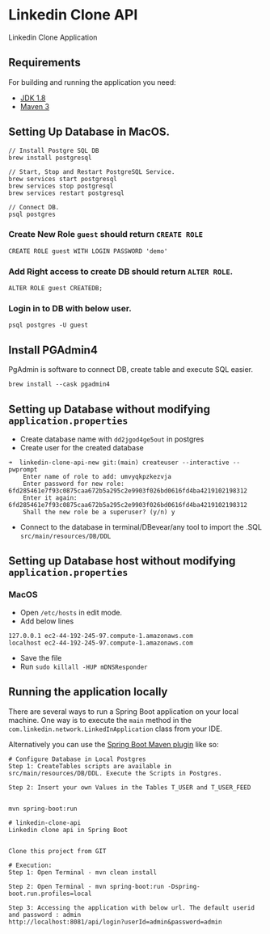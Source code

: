 
# Linkedin Clone API
Linkedin Clone Application

## Requirements

For building and running the application you need:

- [JDK 1.8](http://www.oracle.com/technetwork/java/javase/downloads/jdk8-downloads-2133151.html)
- [Maven 3](https://maven.apache.org)

## Setting Up Database in MacOS.

```
// Install Postgre SQL DB
brew install postgresql

// Start, Stop and Restart PostgreSQL Service.
brew services start postgresql
brew services stop postgresql
brew services restart postgresql

// Connect DB.
psql postgres
```

### Create New Role `guest` should return `CREATE ROLE`
```
CREATE ROLE guest WITH LOGIN PASSWORD 'demo'
```

### Add Right access to create DB should return `ALTER ROLE`.
```
ALTER ROLE guest CREATEDB;
```

### Login in to DB with below user.

```
psql postgres -U guest
```

## Install PGAdmin4
PgAdmin is software to connect DB, create table and execute SQL easier.

```
brew install --cask pgadmin4
```

## Setting up Database without modifying `application.properties`

- Create database name with `dd2jgod4ge5out` in postgres
- Create user for the created database 
```
➜  linkedin-clone-api-new git:(main) createuser --interactive --pwprompt
    Enter name of role to add: umvyqkpzkezvja
    Enter password for new role: 6fd285461e7f93c0875caa672b5a295c2e9903f026bd0616fd4ba4219102198312
    Enter it again: 6fd285461e7f93c0875caa672b5a295c2e9903f026bd0616fd4ba4219102198312
    Shall the new role be a superuser? (y/n) y
```
- Connect to the database in terminal/DBevear/any tool to import the .SQL `src/main/resources/DB/DDL` 

## Setting up Database host without modifying `application.properties`
### MacOS
- Open `/etc/hosts` in edit mode. 
- Add below lines
```
127.0.0.1 ec2-44-192-245-97.compute-1.amazonaws.com
localhost ec2-44-192-245-97.compute-1.amazonaws.com
```
- Save the file
- Run
```sudo killall -HUP mDNSResponder```

## Running the application locally

There are several ways to run a Spring Boot application on your local machine.
One way is to execute the `main` method in the `com.linkedin.network.LinkedInApplication` class from your IDE.

Alternatively you can use the [Spring Boot Maven plugin](https://docs.spring.io/spring-boot/docs/current/reference/html/build-tool-plugins-maven-plugin.html) like so:

```shell
# Configure Database in Local Postgres
Step 1: CreateTables scripts are available in src/main/resources/DB/DDL. Execute the Scripts in Postgres.

Step 2: Insert your own Values in the Tables T_USER and T_USER_FEED


mvn spring-boot:run

# linkedin-clone-api
Linkedin clone api in Spring Boot


Clone this project from GIT

# Execution:
Step 1: Open Terminal - mvn clean install

Step 2: Open Terminal - mvn spring-boot:run -Dspring-boot.run.profiles=local

Step 3: Accessing the application with below url. The default userid and password : admin
http://localhost:8081/api/login?userId=admin&password=admin

